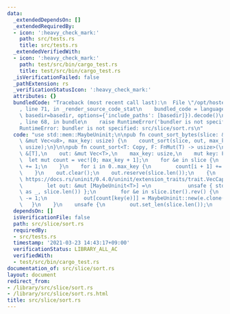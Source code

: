 ```yaml
---
data:
  _extendedDependsOn: []
  _extendedRequiredBy:
  - icon: ':heavy_check_mark:'
    path: src/tests.rs
    title: src/tests.rs
  _extendedVerifiedWith:
  - icon: ':heavy_check_mark:'
    path: test/src/bin/cargo_test.rs
    title: test/src/bin/cargo_test.rs
  _isVerificationFailed: false
  _pathExtension: rs
  _verificationStatusIcon: ':heavy_check_mark:'
  attributes: {}
  bundledCode: "Traceback (most recent call last):\n  File \"/opt/hostedtoolcache/Python/3.9.2/x64/lib/python3.9/site-packages/onlinejudge_verify/documentation/build.py\"\
    , line 71, in _render_source_code_stat\n    bundled_code = language.bundle(stat.path,\
    \ basedir=basedir, options={'include_paths': [basedir]}).decode()\n  File \"/opt/hostedtoolcache/Python/3.9.2/x64/lib/python3.9/site-packages/onlinejudge_verify/languages/user_defined.py\"\
    , line 68, in bundle\n    raise RuntimeError('bundler is not specified: {}'.format(path.as_posix()))\n\
    RuntimeError: bundler is not specified: src/slice/sort.rs\n"
  code: "use std::mem::MaybeUninit;\n\npub fn count_sort_bytes(slice: &[u8], out:\
    \ &mut Vec<u8>, max_key: usize) {\n    count_sort(slice, out, max_key, |x| x as\
    \ usize);\n}\n\npub fn count_sort<T: Copy, F: FnMut(T) -> usize>(\n    slice:\
    \ &[T],\n    out: &mut Vec<T>,\n    max_key: usize,\n    mut key: F,\n) {\n  \
    \  let mut count = vec![0; max_key + 1];\n    for &e in slice {\n        count[key(e)]\
    \ += 1;\n    }\n    for i in 0..max_key {\n        count[i + 1] += count[i];\n\
    \    }\n    out.clear();\n    out.reserve(slice.len());\n    {\n        // SAFETY:\
    \ https://docs.rs/uninit/0.4.0/uninit/extension_traits/trait.VecCapacity.html#method.get_backing_buffer_with_leaking_writes\n\
    \        let out: &mut [MaybeUninit<T>] =\n            unsafe { std::slice::from_raw_parts_mut(out.as_mut_ptr()\
    \ as _, slice.len()) };\n        for &e in slice.iter().rev() {\n            count[key(e)]\
    \ -= 1;\n            out[count[key(e)]] = MaybeUninit::new(e.clone());\n     \
    \   }\n    }\n    unsafe {\n        out.set_len(slice.len());\n    }\n}\n"
  dependsOn: []
  isVerificationFile: false
  path: src/slice/sort.rs
  requiredBy:
  - src/tests.rs
  timestamp: '2021-03-23 14:43:17+09:00'
  verificationStatus: LIBRARY_ALL_AC
  verifiedWith:
  - test/src/bin/cargo_test.rs
documentation_of: src/slice/sort.rs
layout: document
redirect_from:
- /library/src/slice/sort.rs
- /library/src/slice/sort.rs.html
title: src/slice/sort.rs
---
```

